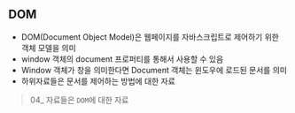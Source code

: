 ## DOM
- DOM(Document Object Model)은 웹페이지를 자바스크립트로 제어하기 위한 객체 모델을 의미
-  window 객체의 document 프로퍼티를 통해서 사용할 수 있음
- Window 객체가 창을 의미한다면 Document 객체는 윈도우에 로드된 문서를 의미
- 하위자료들은 문서를 제어하는 방법에 대한 자료

> 04_ 자료들은 `DOM`에 대한 자료
